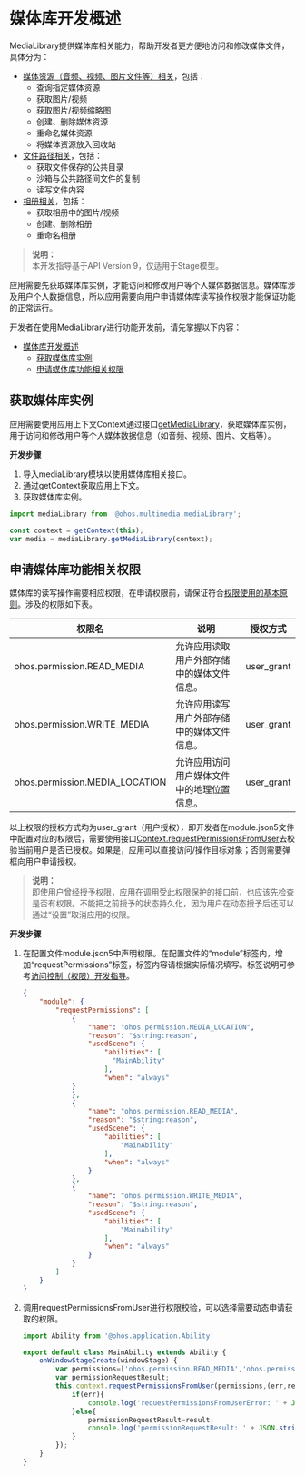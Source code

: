 # 媒体库开发概述

MediaLibrary提供媒体库相关能力，帮助开发者更方便地访问和修改媒体文件，具体分为：

- [媒体资源（音频、视频、图片文件等）相关](medialibrary-resource-guidelines.md)，包括：
  - 查询指定媒体资源
  - 获取图片/视频
  - 获取图片/视频缩略图
  - 创建、删除媒体资源
  - 重命名媒体资源
  - 将媒体资源放入回收站
- [文件路径相关](medialibrary-filepath-guidelines.md)，包括：
  - 获取文件保存的公共目录
  - 沙箱与公共路径间文件的复制
  - 读写文件内容
- [相册相关](medialibrary-album-guidelines.md)，包括：
  - 获取相册中的图片/视频
  - 创建、删除相册
  - 重命名相册

> **说明：**<br/>
> 本开发指导基于API Version 9，仅适用于Stage模型。

应用需要先获取媒体库实例，才能访问和修改用户等个人媒体数据信息。媒体库涉及用户个人数据信息，所以应用需要向用户申请媒体库读写操作权限才能保证功能的正常运行。

开发者在使用MediaLibrary进行功能开发前，请先掌握以下内容：
- [媒体库开发概述](#媒体库开发概述)
  - [获取媒体库实例](#获取媒体库实例)
  - [申请媒体库功能相关权限](#申请媒体库功能相关权限)

## 获取媒体库实例

应用需要使用应用上下文Context通过接口[getMediaLibrary](../reference/apis/js-apis-medialibrary.md#medialibrarygetmedialibrary8)，获取媒体库实例，用于访问和修改用户等个人媒体数据信息（如音频、视频、图片、文档等）。

**开发步骤**

1. 导入mediaLibrary模块以使用媒体库相关接口。
2. 通过getContext获取应用上下文。
3. 获取媒体库实例。

```ts
import mediaLibrary from '@ohos.multimedia.mediaLibrary';

const context = getContext(this);
var media = mediaLibrary.getMediaLibrary(context);
```

## 申请媒体库功能相关权限

媒体库的读写操作需要相应权限，在申请权限前，请保证符合[权限使用的基本原则](../security/accesstoken-overview.md#权限使用的基本原则)。涉及的权限如下表。

| 权限名                         | 说明                                       | 授权方式   |
| ------------------------------ | ------------------------------------------ | ---------- |
| ohos.permission.READ_MEDIA     | 允许应用读取用户外部存储中的媒体文件信息。 | user_grant |
| ohos.permission.WRITE_MEDIA    | 允许应用读写用户外部存储中的媒体文件信息。 | user_grant |
| ohos.permission.MEDIA_LOCATION | 允许应用访问用户媒体文件中的地理位置信息。 | user_grant |

以上权限的授权方式均为user_grant（用户授权），即开发者在module.json5文件中配置对应的权限后，需要使用接口[Context.requestPermissionsFromUser](../reference/apis/js-apis-ability-context.md#abilitycontextrequestpermissionsfromuser)去校验当前用户是否已授权。如果是，应用可以直接访问/操作目标对象；否则需要弹框向用户申请授权。

> **说明：**<br/>即使用户曾经授予权限，应用在调用受此权限保护的接口前，也应该先检查是否有权限。不能把之前授予的状态持久化，因为用户在动态授予后还可以通过“设置”取消应用的权限。

**开发步骤**

1. 在配置文件module.json5中声明权限。在配置文件的“module”标签内，增加“requestPermissions”标签，标签内容请根据实际情况填写。标签说明可参考[访问控制（权限）开发指导](../security/accesstoken-guidelines.md)。

   ```json
   {
       "module": {
           "requestPermissions": [
               {
                   "name": "ohos.permission.MEDIA_LOCATION",
                   "reason": "$string:reason",
                   "usedScene": {
                       "abilities": [
                         "MainAbility"
                       ],
                       "when": "always"
               }
               },
               {
                   "name": "ohos.permission.READ_MEDIA",
                   "reason": "$string:reason",
                   "usedScene": {
                       "abilities": [
                           "MainAbility"
                       ],
                       "when": "always"
                   }
               },
               {
                   "name": "ohos.permission.WRITE_MEDIA",
                   "reason": "$string:reason",
                   "usedScene": {
                       "abilities": [
                           "MainAbility"
                       ],
                       "when": "always"
                   }
               }
           ]
       }
   }    
   ```

2. 调用requestPermissionsFromUser进行权限校验，可以选择需要动态申请获取的权限。

   ```ts
   import Ability from '@ohos.application.Ability'
   
   export default class MainAbility extends Ability {
       onWindowStageCreate(windowStage) {
           var permissions=['ohos.permission.READ_MEDIA','ohos.permission.WRITE_MEDIA']
           var permissionRequestResult;
           this.context.requestPermissionsFromUser(permissions,(err,result) => {
               if(err){
                   console.log('requestPermissionsFromUserError: ' + JSON.stringify(err));
               }else{
                   permissionRequestResult=result;
                   console.log('permissionRequestResult: ' + JSON.stringify(permissionRequestResult));
               }    
           });       
       }
   }
   ```

   
